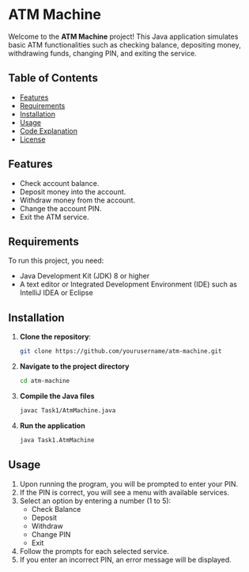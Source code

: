 # ATM Machine

Welcome to the **ATM Machine** project! This Java application simulates basic ATM functionalities such as checking balance, depositing money, withdrawing funds, changing PIN, and exiting the service. 

## Table of Contents

- [Features](#features)
- [Requirements](#requirements)
- [Installation](#installation)
- [Usage](#usage)
- [Code Explanation](#code-explanation)
- [License](#license)

## Features

- Check account balance.
- Deposit money into the account.
- Withdraw money from the account.
- Change the account PIN.
- Exit the ATM service.

## Requirements

To run this project, you need:
- Java Development Kit (JDK) 8 or higher
- A text editor or Integrated Development Environment (IDE) such as IntelliJ IDEA or Eclipse

## Installation

1. **Clone the repository**:
   ```bash
   git clone https://github.com/yourusername/atm-machine.git
   
2. **Navigate to the project directory**
   ```bash
   cd atm-machine

2. **Compile the Java files**
   ```bash
   javac Task1/AtmMachine.java

2. **Run the application**
   ```bash
   java Task1.AtmMachine

## Usage
1. Upon running the program, you will be prompted to enter your PIN.
2. If the PIN is correct, you will see a menu with available services.
3. Select an option by entering a number (1 to 5):
    - Check Balance
    - Deposit
    - Withdraw
    - Change PIN
    - Exit
4. Follow the prompts for each selected service.
5. If you enter an incorrect PIN, an error message will be displayed.
